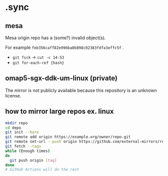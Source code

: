 # .sync

## mesa

Mesa origin repo has a (some?) invalid object(s).

For example `feb356caff82e996ba0b898c02383fdfa3effc5f` .

- `git fsck` -> `cut -c 14-53`
- `git for-each-ref {hash}`

## omap5-sgx-ddk-um-linux (private)

The mirror is not publicly available because this repository is an unknown license.

## how to mirror large repos ex. linux

```sh
mkdir repo
cd depo
git init --bare
git remote add origin https://example.org/owner/repo.git
git remote set-url --push origin https://github.com/external-mirrors/repo.git
git fetch --tags
while (Enough times)
do
  git push origin [tag]
done
# GitHub Actions will do the rest
```
